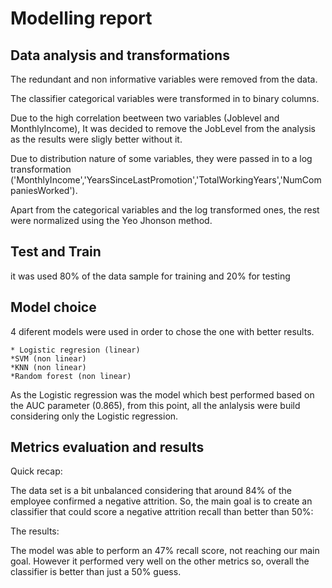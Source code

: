 # Modelling report

## Data analysis and transformations

The redundant and non informative variables were removed from the data.

The classifier categorical variables were transformed in to binary columns.

Due to the high correlation beetween two variables (Joblevel and MonthlyIncome), It was decided to remove the JobLevel from the analysis as the results were sligly better without it.

Due to distribution nature of some variables, they were passed in to a log transformation ('MonthlyIncome','YearsSinceLastPromotion','TotalWorkingYears','NumCompaniesWorked').

Apart from the categorical variables and the log transformed ones, the rest were normalized using the Yeo Jhonson method.


## Test and Train

it was used 80% of the data sample for training and 20% for testing

## Model choice

4 diferent models were used in order to chose the one with better results.

    * Logistic regresion (linear)
    *SVM (non linear)
    *KNN (non linear)
    *Random forest (non linear)
    
As the Logistic regression was the model which best performed based on the AUC parameter (0.865), from this point, all the anlalysis were build considering only the Logistic regression.

## Metrics evaluation and results

Quick recap:

The data set is a bit unbalanced considering that around 84% of the employee confirmed a negative attrition. So, the main goal is to create an classifier that could score a negative attrition recall than  better than 50%:

The results:

The model was able to perform an 47% recall score, not reaching our main goal. However it performed very well on the other metrics so, overall the classifier is better than just a 50% guess.












